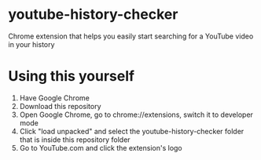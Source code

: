 # youtube-history-checker
Chrome extension that helps you easily start searching for a YouTube video in your history

# Using this yourself
1. Have Google Chrome
2. Download this repository
3. Open Google Chrome, go to chrome://extensions, switch it to developer mode
4. Click "load unpacked" and select the youtube-history-checker folder that is inside this repository folder
5. Go to YouTube.com and click the extension's logo
